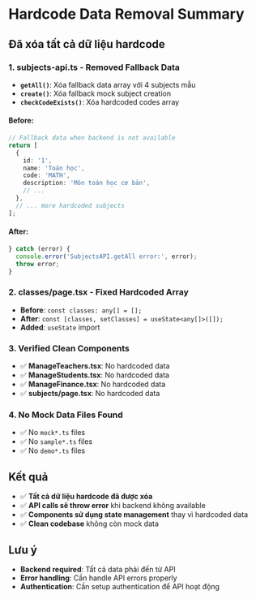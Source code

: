 # Hardcode Data Removal Summary

## Đã xóa tất cả dữ liệu hardcode

### 1. **subjects-api.ts** - Removed Fallback Data
- **`getAll()`**: Xóa fallback data array với 4 subjects mẫu
- **`create()`**: Xóa fallback mock subject creation
- **`checkCodeExists()`**: Xóa hardcoded codes array

#### Before:
```typescript
// Fallback data when backend is not available
return [
  {
    id: '1',
    name: 'Toán học',
    code: 'MATH',
    description: 'Môn toán học cơ bản',
    // ...
  },
  // ... more hardcoded subjects
];
```

#### After:
```typescript
} catch (error) {
  console.error('SubjectsAPI.getAll error:', error);
  throw error;
}
```

### 2. **classes/page.tsx** - Fixed Hardcoded Array
- **Before**: `const classes: any[] = [];`
- **After**: `const [classes, setClasses] = useState<any[]>([]);`
- **Added**: `useState` import

### 3. **Verified Clean Components**
- ✅ **ManageTeachers.tsx**: No hardcoded data
- ✅ **ManageStudents.tsx**: No hardcoded data  
- ✅ **ManageFinance.tsx**: No hardcoded data
- ✅ **subjects/page.tsx**: No hardcoded data

### 4. **No Mock Data Files Found**
- ✅ No `mock*.ts` files
- ✅ No `sample*.ts` files
- ✅ No `demo*.ts` files

## Kết quả
- ✅ **Tất cả dữ liệu hardcode đã được xóa**
- ✅ **API calls sẽ throw error** khi backend không available
- ✅ **Components sử dụng state management** thay vì hardcoded data
- ✅ **Clean codebase** không còn mock data

## Lưu ý
- **Backend required**: Tất cả data phải đến từ API
- **Error handling**: Cần handle API errors properly
- **Authentication**: Cần setup authentication để API hoạt động
